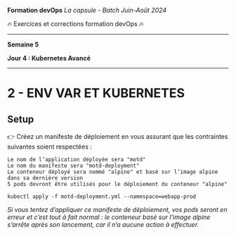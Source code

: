 **Formation devOps**
_La capsule - Batch Juin-Août 2024_

:fire: Exercices et corrections formation devOps :fire:

---

**Semaine 5**

**Jour 4 : Kubernetes Avancé**

---

# 2 - ENV VAR ET KUBERNETES

## Setup

👉 Créez un manifeste de déploiement en vous assurant que les contraintes suivantes soient respectées :


    Le nom de l’application déployée sera "motd"
    Le nom du manifeste sera "motd-deployment"
    Le conteneur déployé sera nommé "alpine" et basé sur l’image alpine dans sa dernière version
    5 pods devront être utilisés pour le déploiement du conteneur "alpine"

```
kubectl apply -f motd-deployment.yml --namespace=webapp-prod
```
_Si vous tentez d’appliquer ce manifeste de déploiement, vos pods seront en erreur et c’est tout à fait normal : le conteneur
basé sur l’image alpine s’arrête après son lancement, car il n’a aucune action à effectuer._



